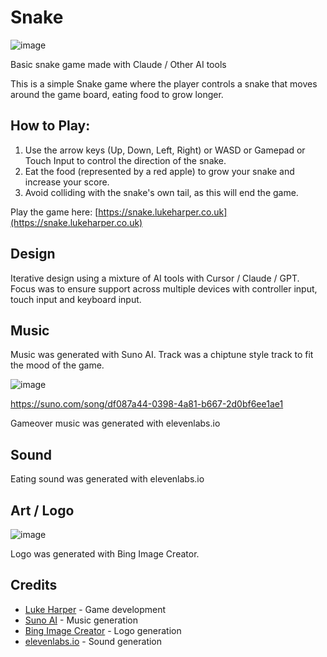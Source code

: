 # Snake
![image](https://github.com/user-attachments/assets/7c9848c5-046b-4d21-9aef-154084555f88)

Basic snake game made with Claude / Other AI tools

This is a simple Snake game where the player controls a snake that moves around the game board, eating food to grow longer.

## How to Play:

1. Use the arrow keys (Up, Down, Left, Right) or WASD or Gamepad or Touch Input to control the direction of the snake.
2. Eat the food (represented by a red apple) to grow your snake and increase your score.
3. Avoid colliding with the snake's own tail, as this will end the game.

Play the game here: [https://snake.lukeharper.co.uk](https://snake.lukeharper.co.uk)

## Design
Iterative design using a mixture of AI tools with Cursor / Claude / GPT. Focus was to ensure support across multiple devices with controller input, touch input and keyboard input.

## Music
Music was generated with Suno AI.
Track was a chiptune style track to fit the mood of the game.

![image](https://github.com/user-attachments/assets/6b8283c9-5721-4363-b724-d5dab422057e)

https://suno.com/song/df087a44-0398-4a81-b667-2d0bf6ee1ae1

Gameover music was generated with elevenlabs.io

## Sound
Eating sound was generated with elevenlabs.io

## Art / Logo
![image](https://github.com/user-attachments/assets/197a48fa-b0d4-4644-aee7-5d87275947ad)

Logo was generated with Bing Image Creator.

## Credits

- [Luke Harper](https://lukeharper.co.uk) - Game development
- [Suno AI](https://suno.ai) - Music generation
- [Bing Image Creator](https://bing.com/create) - Logo generation
- [elevenlabs.io](https://elevenlabs.io/app/sound-effects) - Sound generation
